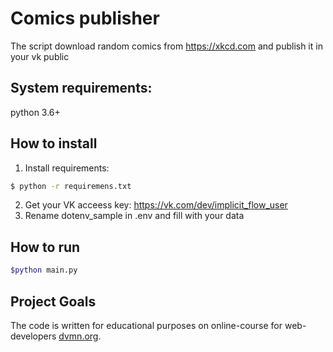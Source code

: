# Comics publisher

The script download random comics from https://xkcd.com and publish it in your vk public
## System requirements:
python 3.6+

## How to install
1. Install requirements:
```bash
$ python -r requiremens.txt
```
2. Get your VK acceess key:
https://vk.com/dev/implicit_flow_user
3. Rename dotenv_sample in .env and fill with your data

## How to run
```bash
$python main.py
```

## Project Goals

The code is written for educational purposes on online-course for web-developers [dvmn.org](https://dvmn.org/).